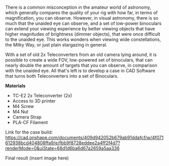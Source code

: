 There is a common misconception in the amateur world of astronomy, which generally compares the quality of your rig with how far, in terms of magnification, you can observe. 
However, in visual astronomy, there is so much that the unaided eye can observe, and a set of low-power binoculars can extend your viewing experience by better viewing objects that have higher magnitudes of brightness (dimmer objects), that were once difficult to the unaided eye. This works wonders when viewing wide constellations, the Milky Way, or just plain stargazing in general.

With a set of old 2x Teleconverters from an old camera lying around, it is possible to create a wide FOV, low-powered set of binoculars, that can nearly double the amount of targets that you can observe, in comparison with the unaided eye. All that's left is to develop a case in CAD Software that turns both Teleconverters into a set of Binoculars. 

**Materials**
- TC-E2 2x Teleconverter (2x)
- Access to 3D printer
- M4 Screw
- M4 Nut
- Camera Strap
- PLA-CF Filament

Link for the case build: https://cad.onshape.com/documents/409d942052b679ab91ddafcf/w/4f071612938bcd404808ffa9/e/fbb9f8728eddee2a4ff2f4d7?renderMode=0&uiState=68d1d6ba6d67a2659a5aa336

Final result
  (insert image here)


